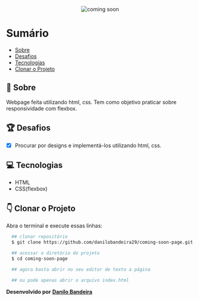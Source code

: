 <p align="center">
  <img src="https://ik.imagekit.io/xfddek6eqk/coming-soon_jCxxuw8ZNr.gif" alt="coming soon" />
</p>

# Sumário
- [Sobre](#-Sobre)
- [Desafios](#-Desafios)
- [Tecnologias](#-Tecnologias)
- [Clonar o Projeto](#-Clonar-o-Projeto)

## 📝 Sobre
Webpage feita utilizando html, css. Tem como objetivo praticar sobre responsividade com flexbox.

## 🏆 Desafios
- [x] Procurar por designs e implementá-los utilizando html, css.

## 💻 Tecnologias
- HTML
- CSS(flexbox)

## 👇 Clonar o Projeto
Abra o terminal e execute essas linhas:

```bash
  ## clonar repositório
  $ git clone https://github.com/danilobandeira29/coming-soon-page.git

  ## acessar o diretório do projeto
  $ cd coming-soon-page

  ## agora basta abrir no seu editor de texto a página

  ## ou pode apenas abrir o arquivo index.html
```

**Desenvolvido por**
<a href="https://www.linkedin.com/in/danilo-bandeira-4411851a4/">**Danilo Bandeira</a>**
